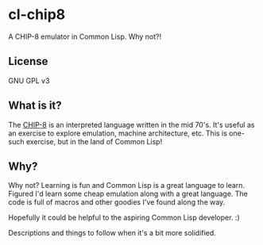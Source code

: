 # cl-chip8
A CHIP-8 emulator in Common Lisp. Why not?!

## License
GNU GPL v3

## What is it?
The [CHIP-8](https://en.wikipedia.org/wiki/CHIP-8 "CHIP-8 Description") is an interpreted language written in the mid 70's. It's useful as an exercise to explore emulation, machine architecture, etc. This is one-such exercise, but in the land of Common Lisp!

## Why?
Why not? Learning is fun and Common Lisp is a great language to learn. Figured I'd learn some cheap emulation along with a great language. The code is full of macros and other goodies I've found along the way.

Hopefully it could be helpful to the aspiring Common Lisp developer. :)

Descriptions and things to follow when it's a bit more solidified.
